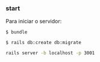### start

Para iniciar o servidor:

```bach
$ bundle
```
```bach
$ rails db:create db:migrate
```
```bash
rails server -b localhost -p 3001
```
